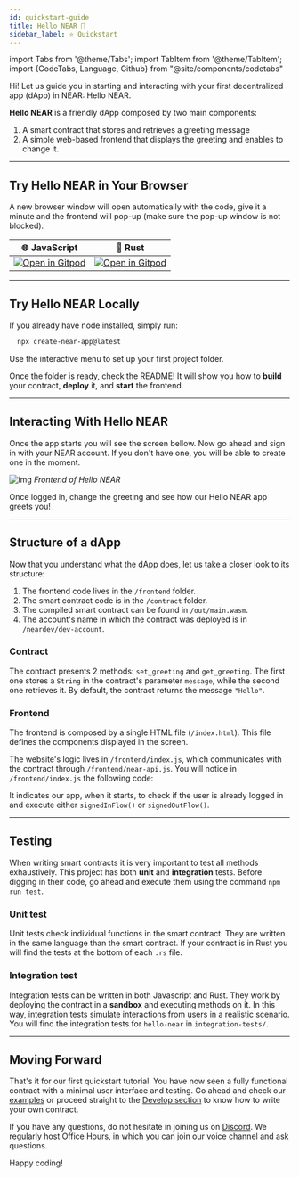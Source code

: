 ```yaml
---
id: quickstart-guide
title: Hello NEAR 👋
sidebar_label: ⭐ Quickstart
---
```

import Tabs from '@theme/Tabs';
import TabItem from '@theme/TabItem';
import {CodeTabs, Language, Github} from "@site/components/codetabs"

Hi! Let us guide you in starting and interacting with your first decentralized app (dApp) in NEAR: Hello NEAR.

**Hello NEAR** is a friendly dApp composed by two main components:  
  1. A smart contract that stores and retrieves a greeting message
  2. A simple web-based frontend that displays the greeting and enables to change it.

---

## Try Hello NEAR in Your Browser

A new browser window will open automatically with the code, give it a minute and the frontend will pop-up (make sure the pop-up window is not blocked).


| 🌐 JavaScript                                                                                                                                                     | 🦀 Rust                                                                                                                                                           |
| ------------------------------------------------------------------------------------------------------------------------------------------------------------------ | ------------------------------------------------------------------------------------------------------------------------------------------------------------------ |
| <a href="https://gitpod.io/#https://github.com/near-examples/hello-near-js.git"><img src="https://gitpod.io/button/open-in-gitpod.svg" alt="Open in Gitpod" /></a> | <a href="https://gitpod.io/#https://github.com/near-examples/hello-near-rs.git"><img src="https://gitpod.io/button/open-in-gitpod.svg" alt="Open in Gitpod" /></a> |

---

## Try Hello NEAR Locally
If you already have node installed, simply run:

```bash 
  npx create-near-app@latest
```

Use the interactive menu to set up your first project folder.

Once the folder is ready, check the README! It will show you how to **build** your contract, **deploy** it, and **start** the frontend.

---

## Interacting With Hello NEAR

Once the app starts you will see the screen bellow. Now go ahead and sign in with your NEAR account. If you don't have one, you will be able to create one in the moment.

![img](/docs/assets/examples/hello-near.png)
*Frontend of Hello NEAR*

Once logged in, change the greeting and see how our Hello NEAR app greets you!


---

## Structure of a dApp

Now that you understand what the dApp does, let us take a closer look to its structure:

1. The frontend code lives in the `/frontend` folder.
2. The smart contract code is in the `/contract` folder.
3. The compiled smart contract can be found in `/out/main.wasm`.
4. The account's name in which the contract was deployed is in `/neardev/dev-account`.

### Contract
The contract presents 2 methods: `set_greeting` and `get_greeting`. The first one stores a `String` in the contract's parameter `message`, while the second one retrieves it. By default, the contract returns the message `"Hello"`.

<CodeTabs>
  <Language value="🌐 JavaScript" language="js">
    <Github fname="index.js"
            url="https://github.com/near-examples/hello-near-js/blob/master/contract/src/index.ts"
            start="6" end="33" />
  </Language>
  <Language value="🦀 Rust" language="rust">
    <Github fname="lib.rs"
            url="https://github.com/near-examples/hello-near-rs/blob/main/contract/src/lib.rs"
            start="9" end="43" />
  </Language>
</CodeTabs>

### Frontend
The frontend is composed by a single HTML file (`/index.html`). This file defines the components displayed in the screen.

The website's logic lives in `/frontend/index.js`, which communicates with the contract through `/frontend/near-api.js`. You will notice in `/frontend/index.js` the following code:

<CodeTabs>
  <Language value="🌐 JavaScript" language="js">
    <Github fname="index.js"
            url="https://github.com/near-examples/hello-near-rs/blob/main/frontend/index.js"
            start="14" end="22" />
    <Github fname="near-api.js"
            url="https://github.com/near-examples/hello-near-rs/blob/main/frontend/near-api.js"
            start="1" end="25" />
  </Language>
</CodeTabs>

It indicates our app, when it starts, to check if the user is already logged in and execute either `signedInFlow()` or `signedOutFlow()`.

---

## Testing

When writing smart contracts it is very important to test all methods exhaustively. This
project has both **unit** and **integration** tests. Before digging in their code,
go ahead and execute them using the command `npm run test`.

### Unit test
Unit tests check individual functions in the smart contract. They are written in the
same language than the smart contract. If your contract is in Rust you will find the tests at the bottom of
each `.rs` file.

<CodeTabs>
  <Language value="🦀 Rust" language="rust">
    <Github fname="lib.rs"
            url="https://github.com/near-examples/hello-near-rs/blob/main/contract/src/lib.rs"
            start="53" end="71" />
  </Language>
</CodeTabs>

### Integration test

Integration tests can be written in both Javascript and Rust. They work by deploying the contract in a **sandbox** and executing methods on it.
In this way, integration tests simulate interactions from users in a realistic scenario.
You will find the integration tests for `hello-near` in `integration-tests/`.

<CodeTabs>
  <Language value="🌐 JavaScript" language="js">
    <Github fname="main.ava.ts"
            url="https://github.com/near-examples/hello-near-rs/blob/main/integration-tests/ts/main.ava.ts"
            start="26" end="37" />
  </Language>
  <Language value="🦀 Rust" language="rust">
    <Github fname="tests.rs"
          url="https://github.com/near-examples/hello-near-rs/blob/main/integration-tests/rs/src/tests.rs"
          start="29" end="44" />
  </Language>
</CodeTabs>

---

## Moving Forward

That's it for our first quickstart tutorial. You have now seen a fully functional contract with
a minimal user interface and testing. Go ahead and check our [examples](/tutorials/welcome) or proceed straight to the [Develop section](./contracts/anatomy.md) to know how to write your own contract.

If you have any questions, do not hesitate in joining us on [Discord](https://near.chat). We regularly host Office Hours, in which you can join our voice channel and ask questions.

Happy coding!
